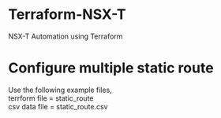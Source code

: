 # Terraform-NSX-T
NSX-T Automation using Terraform

# Configure multiple static route 
Use the following example files,  
terrform file = static_route  
csv data file = static_route.csv
